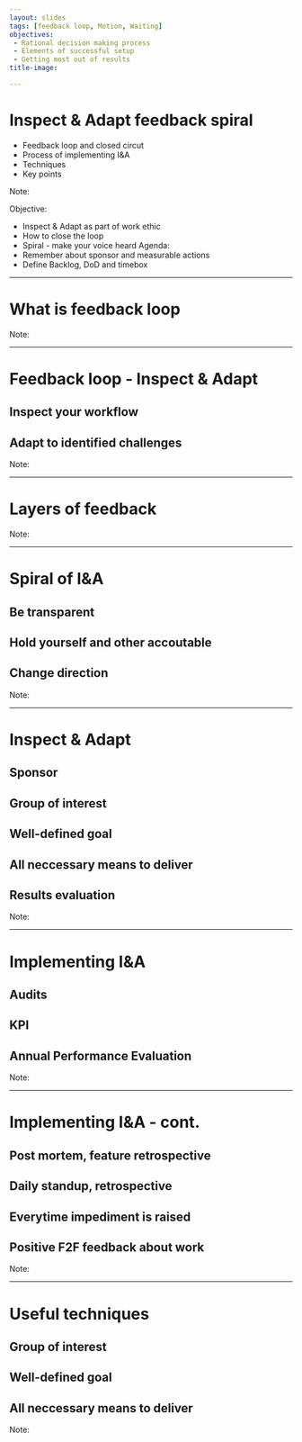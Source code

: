 ```yaml
---
layout: slides
tags: [feedback loop, Motion, Waiting]
objectives: 
 - Rational decision making process
 - Elements of successful setup
 - Getting most out of results
title-image:

---
```


# Inspect & Adapt feedback spiral

* Feedback loop and closed circut
* Process of implementing I&A
* Techniques
* Key points


Note:

Objective:
* Inspect & Adapt as part of work ethic
* How to close the loop
* Spiral - make your voice heard
Agenda:
* Remember about sponsor and measurable actions 
* Define Backlog, DoD and timebox


---

# What is feedback loop

Note:

---

# Feedback loop - Inspect & Adapt

## Inspect your workflow

## Adapt to identified challenges

Note:

---

# Layers of feedback 

Note:

---

# Spiral of I&A

## Be transparent

## Hold yourself and other accoutable

## Change direction

Note:

---

# Inspect & Adapt

## Sponsor

## Group of interest

## Well-defined goal

## All neccessary means to deliver

## Results evaluation

Note:

---

# Implementing I&A

## Audits

## KPI

## Annual Performance Evaluation

Note:

---

# Implementing I&A - cont.

## Post mortem, feature retrospective

## Daily standup, retrospective

## Everytime impediment is raised

## Positive F2F feedback about work

Note:

---

# Useful techniques

## Group of interest

## Well-defined goal

## All neccessary means to deliver

Note:
